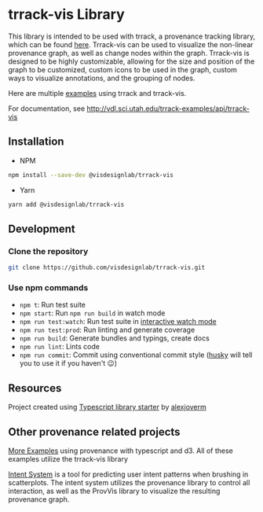 # trrack-vis Library

This library is intended to be used with trrack, a provenance tracking library, which can be found [here](https://github.com/visdesignlab/trrack). Trrack-vis can be used to visualize the non-linear provenance graph, as well as change nodes within the graph. Trrack-vis is designed to be highly customizable, allowing for the size and position of the graph to be customized, custom icons to be used in the graph, custom ways to visualize annotations, and the grouping of nodes.

Here are multiple [examples](https://github.com/visdesignlab/trrack-examples) using trrack and trrack-vis.

For documentation, see http://vdl.sci.utah.edu/trrack-examples/api/trrack-vis

## Installation

- NPM

```bash
npm install --save-dev @visdesignlab/trrack-vis
```

- Yarn

```bash
yarn add @visdesignlab/trrack-vis
```

## Development

### Clone the repository

```bash
git clone https://github.com/visdesignlab/trrack-vis.git
```

### Use npm commands

- `npm t`: Run test suite
- `npm start`: Run `npm run build` in watch mode
- `npm run test:watch`: Run test suite in [interactive watch mode](http://facebook.github.io/jest/docs/cli.html#watch)
- `npm run test:prod`: Run linting and generate coverage
- `npm run build`: Generate bundles and typings, create docs
- `npm run lint`: Lints code
- `npm run commit`: Commit using conventional commit style ([husky](https://github.com/typicode/husky) will tell you to use it if you haven't :wink:)

## Resources

Project created using [Typescript library starter](https://github.com/alexjoverm/typescript-library-starter) by [alexjoverm](https://github.com/alexjoverm/)

## Other provenance related projects

[More Examples](https://github.com/visdesignlab/trrack-examples) using provenance with typescript and d3. All of these examples utilize the trrack-vis library

[Intent System](https://github.com/visdesignlab/intent-system) is a tool for predicting user intent patterns when brushing in scatterplots. The intent system utilizes the provenance library to control all interaction, as well as the ProvVis library to visualize the resulting provenance graph.
